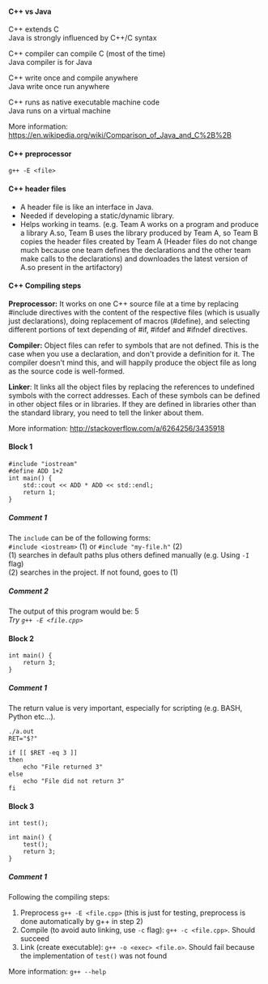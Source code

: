 #### C++ vs Java

C++ extends C  
Java is strongly influenced by C++/C syntax

C++ compiler can compile C (most of the time)  
Java compiler is for Java

C++ write once and compile anywhere  
Java write once run anywhere

C++ runs as native executable machine code  
Java runs on a virtual machine

More information: https://en.wikipedia.org/wiki/Comparison_of_Java_and_C%2B%2B

#### C++ preprocessor
```
g++ -E <file>
```

#### C++ header files
- A header file is like an interface in Java.
- Needed if developing a static/dynamic library.
- Helps working in teams. (e.g. Team A works on a program and produce a library A.so, Team B uses the library produced by Team A, so Team B copies the header files created by Team A (Header files do not change much because one team defines the declarations and the other team make calls to the declarations) and downloades the latest version of A.so present in the artifactory)

#### C++ Compiling steps

**Preprocessor:** It works on one C++ source file at a time by replacing #include directives with the content of the respective files (which is usually just declarations), doing replacement of macros (#define), and selecting different portions of text depending of #if, #ifdef and #ifndef directives.

**Compiler:** Object files can refer to symbols that are not defined. This is the case when you use a declaration, and don't provide a definition for it. The compiler doesn't mind this, and will happily produce the object file as long as the source code is well-formed.

**Linker**: It links all the object files by replacing the references to undefined symbols with the correct addresses. Each of these symbols can be defined in other object files or in libraries. If they are defined in libraries other than the standard library, you need to tell the linker about them.

More information: http://stackoverflow.com/a/6264256/3435918

#### Block 1

```
#include "iostream"
#define ADD 1+2
int main() {
    std::cout << ADD * ADD << std::endl;
    return 1;
}
```

##### Comment 1
The `include` can be of the following forms:  
`#include <iostream>` (1) or `#include "my-file.h"` (2)  
(1) searches in default paths plus others defined manually (e.g. Using `-I` flag)  
(2) searches in the project. If not found, goes to (1)

##### Comment 2
The output of this program would be: 5  
*Try `g++ -E <file.cpp>`*

#### Block 2
```
int main() {
    return 3;
}
```

##### Comment 1
The return value is very important, especially for scripting (e.g. BASH, Python etc...).
```
./a.out
RET="$?"

if [[ $RET -eq 3 ]]
then
    echo "File returned 3"
else
    echo "File did not return 3"
fi
```

#### Block 3
```
int test();

int main() {
    test();
    return 3;
}
```
##### Comment 1
Following the compiling steps:  
1. Preprocess `g++ -E <file.cpp>` (this is just for testing, preprocess is done automatically by g++ in step 2)  
2. Compile (to avoid auto linking, use `-c` flag): `g++ -c <file.cpp>`. Should succeed  
3. Link (create executable): `g++ -o <exec> <file.o>`. Should fail because the implementation of `test()` was not found   

More information: `g++ --help`

